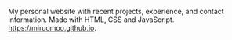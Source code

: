 My personal website with recent projects, experience, and contact information. Made with HTML, CSS and JavaScript. https://miruomoo.github.io.